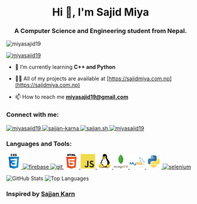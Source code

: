 <h1 align="center">Hi 👋, I'm Sajid Miya</h1>
<h3 align="center">A Computer Science and Engineering student from Nepal.</h3>

<p align="left"> 
  <img src="https://komarev.com/ghpvc/?username=miyasajid19&label=Profile%20views&color=0e75b6&style=flat" alt="miyasajid19" /> 
</p>

<p align="left"> 
  <a href="https://github.com/ryo-ma/github-profile-trophy">
    <img src="https://github-profile-trophy.vercel.app/?username=miyasajid19" alt="miyasajid19" />
  </a> 
</p>

- 🌱 I’m currently learning **C++ and  Python**

- 👨‍💻 All of my projects are available at [https://sajidmiya.com.np](https://sajidmiya.com.np)

- 📫 How to reach me **miyasajid19@gmail.com**

<h3 align="left">Connect with me:</h3>
<p align="left">
  <a href="https://twitter.com/" target="blank">
    <img align="center" src="https://raw.githubusercontent.com/rahuldkjain/github-profile-readme-generator/master/src/images/icons/Social/twitter.svg" alt="miyasajid19" height="30" width="40" />
  </a>

<a href="https://linkedin.com/in/sajidmiya" target="blank">
<img align="center" src="https://raw.githubusercontent.com/rahuldkjain/github-profile-readme-generator/master/src/images/icons/Social/linked-in-alt.svg" alt="sajjan-karna" height="30" width="40" />
</a>


  <a href="https://instagram.com/" target="blank">
    <img align="center" src="https://raw.githubusercontent.com/rahuldkjain/github-profile-readme-generator/master/src/images/icons/Social/instagram.svg" alt="sajjan.sh" height="30" width="40" />
  </a>
  <a href="https://www.youtube.com/" target="blank">
    <img align="center" src="https://raw.githubusercontent.com/rahuldkjain/github-profile-readme-generator/master/src/images/icons/Social/youtube.svg" alt="miyasajid19" height="30" width="40" />
  </a>
</p>

<h3 align="left">Languages and Tools:</h3>
<p align="left"> 
  <a href="https://www.w3schools.com/css/" target="_blank" rel="noreferrer"> 
    <img src="https://raw.githubusercontent.com/devicons/devicon/master/icons/css3/css3-original-wordmark.svg" alt="css3" width="40" height="40"/> 
  </a>
  <a href="https://firebase.google.com/" target="_blank" rel="noreferrer"> 
    <img src="https://www.vectorlogo.zone/logos/firebase/firebase-icon.svg" alt="firebase" width="40" height="40"/> 
  </a> 
  <a href="https://git-scm.com/" target="_blank" rel="noreferrer"> 
    <img src="https://www.vectorlogo.zone/logos/git-scm/git-scm-icon.svg" alt="git" width="40" height="40"/> 
  </a>
  <a href="https://www.w3.org/html/" target="_blank" rel="noreferrer"> 
    <img src="https://raw.githubusercontent.com/devicons/devicon/master/icons/html5/html5-original-wordmark.svg" alt="html5" width="40" height="40"/> 
  </a> 
  <a href="https://developer.mozilla.org/en-US/docs/Web/JavaScript" target="_blank" rel="noreferrer"> 
    <img src="https://raw.githubusercontent.com/devicons/devicon/master/icons/javascript/javascript-original.svg" alt="javascript" width="40" height="40"/> 
  </a>
  <a href="https://www.linux.org/" target="_blank" rel="noreferrer"> 
    <img src="https://raw.githubusercontent.com/devicons/devicon/master/icons/linux/linux-original.svg" alt="linux" width="40" height="40"/> 
  </a> 
  <a href="https://www.mongodb.com/" target="_blank" rel="noreferrer"> 
    <img src="https://raw.githubusercontent.com/devicons/devicon/master/icons/mongodb/mongodb-original-wordmark.svg" alt="mongodb" width="40" height="40"/> 
  </a> 
  <a href="https://www.mysql.com/" target="_blank" rel="noreferrer"> 
    <img src="https://raw.githubusercontent.com/devicons/devicon/master/icons/mysql/mysql-original-wordmark.svg" alt="mysql" width="40" height="40"/> 
  </a> 
  <a href="https://www.python.org" target="_blank" rel="noreferrer"> 
    <img src="https://raw.githubusercontent.com/devicons/devicon/master/icons/python/python-original.svg" alt="python" width="40" height="40"/> 
  </a>
  <a href="https://www.selenium.dev" target="_blank" rel="noreferrer"> 
    <img src="https://raw.githubusercontent.com/detain/svg-logos/780f25886640cef088af994181646db2f6b1a3f8/svg/selenium-logo.svg" alt="selenium" width="40" height="40"/> 
  </a> 
</p>
<!--
<p>
  <img align="center" src="https://github-readme-stats.vercel.app/api?username=miyasajid19&show_icons=true&theme=transparent" alt="miyasajid19" style="margin-right: 20px"/>
  <img align="center" src="https://github-readme-stats.vercel.app/api/top-langs?username=miyasajid19&show_icons=true&locale=en&layout=compact" alt="miyasajid19" height="200px" />
</p>
  <h3>inspired by  <a href="https://github.com/SajjanKarn">Sajjan karn</a></h3>-->

<p> <img src="https://github-readme-stats.vercel.app/api?username=miyasajid19&show_icons=true&theme=transparent" alt="GitHub Stats" height="180px"/> 
  <img src="https://github-readme-stats.vercel.app/api/top-langs?username=miyasajid19&show_icons=true&layout=compact&theme=transparent" alt="Top Languages" height="180px" /> </p>
  <h3 >Inspired by <a href="https://github.com/SajjanKarn">Sajjan Karn</a></h3>

